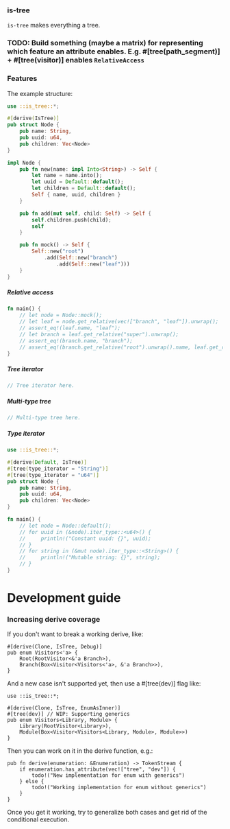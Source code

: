 ### is-tree

`is-tree` makes everything a tree.

### TODO: Build something (maybe a matrix) for representing which feature an attribute enables. E.g. #[tree(path_segment)] + #[tree(visitor)] enables `RelativeAccess`

### Features

The example structure:
```rust
use ::is_tree::*;

#[derive(IsTree)]
pub struct Node {
    pub name: String,
    pub uuid: u64,
    pub children: Vec<Node>
}

impl Node {
    pub fn new(name: impl Into<String>) -> Self {
        let name = name.into();
        let uuid = Default::default();
        let children = Default::default();
        Self { name, uuid, children }
    }

    pub fn add(mut self, child: Self) -> Self {
        self.children.push(child);
        self
    }

    pub fn mock() -> Self {
        Self::new("root")
            .add(Self::new("branch")
                .add(Self::new("leaf")))
    }
}
```

##### Relative access

```rust
fn main() {
    // let node = Node::mock();
    // let leaf = node.get_relative(vec!["branch", "leaf"]).unwrap();
    // assert_eq!(leaf.name, "leaf");
    // let branch = leaf.get_relative("super").unwrap();
    // assert_eq!(branch.name, "branch");
    // assert_eq!(branch.get_relative("root").unwrap().name, leaf.get_relative("root").unwrap().name);
}
```

##### Tree iterator

```rust
// Tree iterator here.
```

##### Multi-type tree

```rust
// Multi-type tree here.
```

##### Type iterator

```rust
use ::is_tree::*;

#[derive(Default, IsTree)]
#[tree(type_iterator = "String")]
#[tree(type_iterator = "u64")]
pub struct Node {
    pub name: String,
    pub uuid: u64,
    pub children: Vec<Node>
}

fn main() {
    // let node = Node::default();
    // for uuid in (&node).iter_type::<u64>() {
    //     println!("Constant uuid: {}", uuid);
    // }
    // for string in (&mut node).iter_type::<String>() {
    //     println!("Mutable string: {}", string);
    // }
}
```

# Development guide

### Increasing derive coverage

If you don't want to break a working derive, like:
```rust,ignore
#[derive(Clone, IsTree, Debug)]
pub enum Visitors<'a> {
    Root(RootVisitor<&'a Branch>),
    Branch(Box<Visitor<Visitors<'a>, &'a Branch>>),
}
```

And a new case isn't supported yet, then use a #[tree(dev)] flag like:
```rust,ignore
use ::is_tree::*;

#[derive(Clone, IsTree, EnumAsInner)]
#[tree(dev)] // WIP: Supporting generics
pub enum Visitors<Library, Module> {
    Library(RootVisitor<Library>),
    Module(Box<Visitor<Visitors<Library, Module>, Module>>)
}
```

Then you can work on it in the derive function, e.g.:

```rust,ignore
pub fn derive(enumeration: &Enumeration) -> TokenStream {
    if enumeration.has_attribute(vec!["tree", "dev"]) {
        todo!("New implementation for enum with generics")
    } else {
        todo!("Working implementation for enum without generics")
    }
}
```

Once you get it working, try to generalize both cases and get rid of the conditional execution.